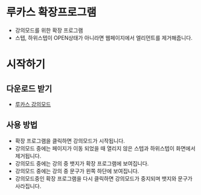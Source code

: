 # 루카스 확장프로그램

- 강의모드를 위한 확장 프로그램
- 스텝, 하위스텝이 OPEN상태가 아니라면 웹페이지에서 엘리먼트를 제거해줍니다.

# 시작하기

## 다운로드 받기

- [루카스 강의모드]()

## 사용 방법

- 확장 프로그램을 클릭하면 강의모드가 시작됩니다.
- 강의모드 중에는 페이지가 이동 되었을 때 열리지 않은 스텝과 하위스텝이 화면에서 제거됩니다.
- 강의모드 중에는 강의 중 뱃지가 확장 프로그램에 보여집니다.
- 강의모드 중에는 강의 중 문구가 왼쪽 하단에 보여집니다.
- 강의모드중인 확장 프로그램을 다시 클릭하면 강의모드가 중지되며 뱃지와 문구가 사라집니다.
